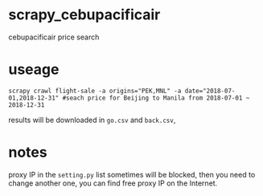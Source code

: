 # scrapy_cebupacificair
cebupacificair price search
# useage
```scrapy crawl flight-sale -a origins="PEK,MNL" -a date="2018-07-01,2018-12-31" #seach price for Beijing to Manila from 2018-07-01 ~ 2018-12-31```

results will be downloaded in `go.csv` and `back.csv`,

# notes
proxy IP in the `setting.py` list sometimes will be blocked, then you need to change another one, you can find free proxy IP on the Internet.
